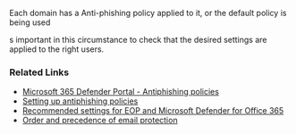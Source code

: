 Each domain has a Anti-phishing policy applied to it, or the default policy is being used

s important in this circumstance to check that the desired settings are applied to the right users.

### Related Links

* [Microsoft 365 Defender Portal - Antiphishing policies](https://security.microsoft.com/antiphishing) 
* [Setting up antiphishing policies](https://aka.ms/orca-atpp-docs-2) 
* [Recommended settings for EOP and Microsoft Defender for Office 365](https://aka.ms/orca-atpp-docs-7) 
* [Order and precedence of email protection](https://aka.ms/orca-atpp-docs-4)
